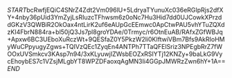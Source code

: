$START$bcRwfjEQiC4SNrZ4Zdt2Vm096lU+5LdryaTYunuXc036eRGIpRjs2dfXY+4nby36pUid3YmZyjLsRIuzcTFhwsm6z0oNc7Hu3Hid7dd0UJCowkXPrzddGKzV3QWBiR2OkOax4ntLirK2uf6eAUpGcEEmwc0ApCtwPAU5vhYTuZQXdzKI4FbrN884ra+bl50jQ3Js7pl8groYDAe/0Trmyc/r6OtnEuAB/RAfxZGfWBJq+Apxw6BC3UEboXuRczWt+9QESfaZ0Y5PkzW2li0KIftwiVBm7Bfs9AkRIoHMyWuCPpyugyZgws+TQIVzQEc1ZyqEn4ANTPh7TTaQFElSriz3NPEgbRrZ7fWOOxUVSmkcv3KAsp7n94/3xKLyuwjIZWsbEOZxRSIYTj12KNZy+9baLkG9VycEhoybES7c1VZsjMLgbYT8WPZDFaoxqAgMN3Ii4GGpJMWRzZwn6hY+1A==$END$